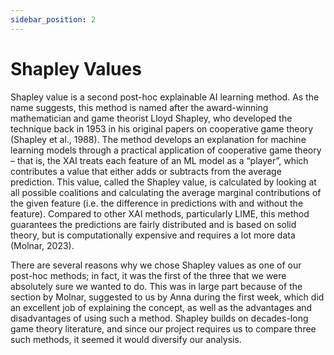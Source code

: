 ```yaml
---
sidebar_position: 2
---
```


# Shapley Values

Shapley value is a second post-hoc explainable AI learning method. As the name suggests, this method is named after the award-winning mathematician and game theorist Lloyd Shapley, who developed the technique back in 1953 in his original papers on cooperative game theory (Shapley et al., 1988). The method develops an explanation for machine learning models through a practical application of cooperative game theory – that is, the XAI treats each feature of an ML model as a “player”, which contributes a value that either adds or subtracts from the average prediction. This value, called the Shapley value, is calculated by looking at all possible coalitions and calculating the average marginal contributions of the given feature (i.e. the difference in predictions with and without the feature). Compared to other XAI methods, particularly LIME, this method guarantees the predictions are fairly distributed and is based on solid theory, but is computationally expensive and requires a lot more data (Molnar, 2023).

There are several reasons why we chose Shapley values as one of our post-hoc methods; in fact, it was the first of the three that we were absolutely sure we wanted to do. This was in large part because of the section by Molnar, suggested to us by Anna during the first week, which did an excellent job of explaining the concept, as well as the advantages and disadvantages of using such a method. Shapley builds on decades-long game theory literature, and since our project requires us to compare three such methods, it seemed it would diversify our analysis.